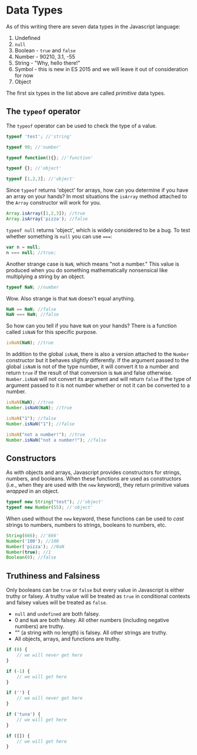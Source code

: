# Data Types

As of this writing there are seven data types in the Javascript language:

1. Undefined
2. `null`
3. Boolean - `true` and `false`
4. Number - 90210, 3.1, -55
5. String - "Why, hello there!"
6. Symbol - this is new in ES 2015 and we will leave it out of consideration for now
7. Object

The first six types in the list above are called _primitive_ data types.

## The `typeof` operator

The `typeof` operator can be used to check the type of a value.

```js
typeof 'test'; //'string'

typeof 99; //'number'

typeof function(){}; //'function'

typeof {}; //'object'

typeof [1,2,3]; //'object'
```

Since `typeof` returns 'object' for arrays, how can you determine if you have an array on your hands? In most situations the `isArray` method attached to the `Array` constructor will work for you.

```js
Array.isArray([1,2,3]); //true
Array.isArray('pizza'); //false
```

`typeof null` returns 'object', which is widely considered to be a bug. To test whether something is `null` you can use `===`:

```js
var n = null;
n === null; //true;
```

Another strange case is `NaN`, which means "not a number." This value is produced when you do something mathematically nonsensical like multiplying a string by an object.

```js
typeof NaN; //number
```

Wow. Also strange is that `NaN` doesn't equal anything.

```js
NaN == NaN; //false
NaN === NaN; //false
```

So how can you tell if you have `NaN` on your hands? There is a function called `isNaN` for this specific purpose.

```js
isNaN(NaN); //true
```

In addition to the global `isNaN`, there is also a version attached to the `Number` constructor but it behaves slightly differently. If the argument passed to the global `isNaN` is not of the type number, it will convert it to a number and return `true` if the result of that conversion is `NaN` and false otherwise. `Number.isNaN` will not convert its argument and will return `false` if the type of argument passed to it is not number whether or not it can be converted to a number. 

```js
isNaN(NaN); //true
Number.isNaN(NaN); //true

isNaN("1"); //false
Number.isNaN("1"); //false

isNaN("not a number!"); //true
Number.isNaN("not a number!"); //false
```

## Constructors

As with objects and arrays, Javascript provides constructors for strings, numbers, and booleans. When these functions are used as constructors (i.e., when they are used with the `new` keyword), they return primitive values _wrapped_ in an object.

```js
typeof new String("test"); //'object'
typeof new Number(55); //'object'
```

When used without the `new` keyword, these functions can be used to _cast_ strings to numbers, numbers to strings, booleans to numbers, etc.

```js
String(666); //'666'
Number('100'); //100
Number('pizza'); //NaN
Number(true); //1
Boolean(0); //false
```

## Truthiness and Falsiness
Only booleans can be `true` or `false` but every value in Javascript is either truthy or falsey. A truthy value will be treated as `true` in conditional contexts and falsey values will be treated as `false`.

* `null` and `undefined` are both falsey.
* 0 and `NaN` are both falsey. All other numbers (including negative numbers) are truthy.
* "" (a string with no length) is falsey. All other strings are truthy.
* All objects, arrays, and functions are truthy.

```js
if (0) {
    // we will never get here
}

if (-1) { 
    // we will get here
}

if ('') {
    // we will never get here
}

if ('tuna') {
    // we will get here
}

if ([]) {
    // we will get here
}
